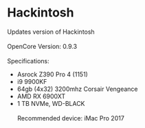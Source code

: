 # Hackintosh
Updates version of Hackintosh \
\
OpenCore Version: 0.9.3 \
\
Specifications: 
- Asrock Z390 Pro 4 (1151)
- i9 9900KF
- 64gb (4x32) 3200mhz Corsair Vengeance
- AMD RX 6900XT
- 1 TB NVMe, WD-BLACK
\
\
Recommended device: iMac Pro 2017
